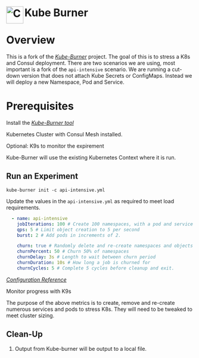 <h1>
  <img src="./assets/consul_logo.svg" align="left" height="46px" alt="Consul logo"/>
  <span>Kube Burner</span>
</h1>

# Overview

This is a fork of the [*Kube-Burner*](https://kube-burner.github.io) project. The goal of this is to stress a K8s and Consul deployment. There are two scenarios we are using, most important is a fork of the `api-intensive` scenario. We are running a cut-down version that does not attach Kube Secrets or ConfigMaps. Instead we will deploy a new Namespace, Pod and Service. 


# Prerequisites

Install the [*Kube-Burner tool*](https://github.com/kube-burner/kube-burner/tree/main)

Kubernetes Cluster with Consul Mesh installed.

Optional: K9s to monitor the expirement

Kube-Burner will use the existing Kubernetes Context where it is run.

## Run an Experiment

`kube-burner init -c api-intensive.yml`

Update the values in the `api-intensive.yml` as required to meet load requirements.
```yaml
  - name: api-intensive
    jobIterations: 100 # Create 100 namespaces, with a pod and service inside. 
    qps: 5 # Limit object creation to 5 per second
    burst: 2 # Add pods in increments of 2. 

    churn: true # Randomly delete and re-create namespaces and objects
    churnPercent: 50 # Churn 50% of namespaces
    churnDelay: 3s # Length to wait between churn period
    churnDuration: 10s # How long a job is churned for
    churnCycles: 5 # Complete 5 cycles before cleanup and exit.
```
[*Configuration Reference*](https://kube-burner.github.io/kube-burner/latest/reference/configuration/?h=churn#jobs)

Monitor progress with K9s

The purpose of the above metrics is to create, remove and re-create numerous services and pods to stress K8s. They will need to be tweaked to meet cluster sizing.


## Clean-Up

1. Output from Kube-burner will be output to a local file.
